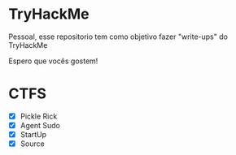 # TryHackMe

Pessoal, esse repositorio tem como objetivo fazer "write-ups" do TryHackMe

Espero que vocês gostem! 


# CTFS
- [x] Pickle Rick
- [x] Agent Sudo
- [x] StartUp
- [x] Source
